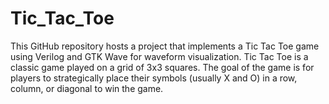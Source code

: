 # Tic_Tac_Toe
This GitHub repository hosts a project that implements a Tic Tac Toe game using Verilog and GTK Wave for waveform visualization. Tic Tac Toe is a classic game played on a grid of 3x3 squares. The goal of the game is for players to strategically place their symbols (usually X and O) in a row, column, or diagonal to win the game.
